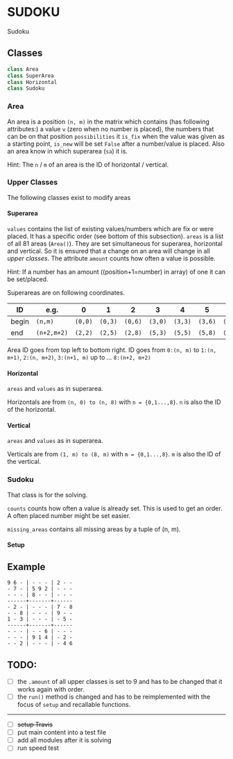 # SUDOKU
Sudoku
## Classes
```python
class Area
class SuperArea
class Horizontal
class Sudoku
```
### Area
An area is a position `(n, m)` in the matrix which contains (has following attributes:) a value `v` (zero when no number is placed), the numbers that can be on that position `possibilities` it `is_fix` when the value was given as a starting point, `is_new` will be set `False` after a number/value is placed. Also an area know in which superarea (`sa`) it is.

Hint: The `n` / `m` of an area is the ID of horizontal / vertical.
### Upper Classes
The following classes exist to modify areas
#### Superarea
`values` contains the list of existing values/numbers which are fix or were placed. It has a specific order (see bottom of this subsection). `areas` is a list of all 81 areas (`Area()`). They are set simultaneous for superarea, horizontal and vertical. So it is ensured that a change on an area will change in all _upper classes_. The attribute `amount` counts how often a value is possible.

Hint: If a number has an amount ((position+1=number) in array) of one it can be set/placed.

Superareas are on following coordinates.

ID  | e.g. | 0 | 1 | 2 | 3 | 4 | 5 | 6 | 7 | 8
--- | --- | --- | --- | --- | --- | --- | ---  | ---  | ---  | ---
begin | `(n,m)` | `(0,0)` | `(0,3)`| `(0,6)`  | `(3,0)`  |  `(3,3)` | `(3,6)` | `(6,0)` | `(6,3)` | `(6,6)`
end   | `(n+2,m+2)` | `(2,2)` | `(2,5)` | `(2,8)` |  `(5,3)`| `(5,5)` | `(5,8)` | `(8,3)` | `(8,3)`| `(8,8)`

Area ID goes from top left to bottom right. ID goes from `0:(n, m)` to `1:(n, m+1)`, `2:(n, m+2)`, `3:(n+1, m)` up to ... `8:(n+2, m+2)`

#### Horizontal
`areas` and `values` as in superarea.

Horizontals are from
`(n, 0) to (n, 8)` with `n = {0,1...,8}`.
`n` is also the ID of the horizontal.
#### Vertical
`areas` and `values` as in superarea.

Verticals are from
`(1, m) to (8, m)` with `m = {0,1...,8}`.
`m` is also the ID of the vertical.

### Sudoku
That class is for the solving.

`counts` counts how often a value is already set. This is used to get an order. A often placed number might be set easier.

`missing_areas` contains all missing areas by a tuple of (n, m).
#### Setup

## Example

    9 6 - | - - - | 2 - -
    - 7 - | 5 9 2 | - - -
    - - - | 8 - - | - - -
    ------+-------+------
    - 2 - | - - - | 7 - 8
    - - 8 | - - - | 9 - -
    1 - 3 | - - - | - 5 -
    ------+-------+------
    - - - | - - 6 | - - -
    - - - | 9 1 4 | - 2 -
    - - 2 | - - - | - 4 6


## TODO:
- [ ] the `.amount` of all upper classes is set to 9 and has to be changed that it works again with order.
- [ ] the `run()` method is changed and has to be reimplemented with the focus of `setup` and recallable functions.

---
- [ ] ~~setup Travis~~
- [ ] put main content into a test file
- [ ] add all modules after it is solving
- [ ] run speed test
